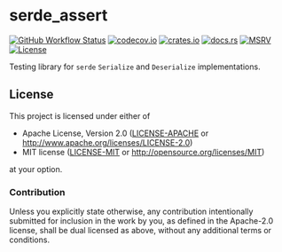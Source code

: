# serde_assert

[![GitHub Workflow Status](https://img.shields.io/github/actions/workflow/status/Anders429/serde_assert/test.yaml?branch=master)](https://github.com/Anders429/serde_assert/actions/workflows/test.yaml)
[![codecov.io](https://img.shields.io/codecov/c/gh/Anders429/serde_assert)](https://codecov.io/gh/Anders429/serde_assert)
[![crates.io](https://img.shields.io/crates/v/serde_assert)](https://crates.io/crates/serde_assert)
[![docs.rs](https://docs.rs/serde_assert/badge.svg)](https://docs.rs/serde_assert)
[![MSRV](https://img.shields.io/badge/rustc-1.61.0+-yellow.svg)](#minimum-supported-rust-version)
[![License](https://img.shields.io/crates/l/serde_assert)](#license)

Testing library for `serde` `Serialize` and `Deserialize` implementations.

## License
This project is licensed under either of

* Apache License, Version 2.0
([LICENSE-APACHE](https://github.com/Anders429/serde_assert/blob/HEAD/LICENSE-APACHE) or
http://www.apache.org/licenses/LICENSE-2.0)
* MIT license
([LICENSE-MIT](https://github.com/Anders429/serde_assert/blob/HEAD/LICENSE-MIT) or
http://opensource.org/licenses/MIT)

at your option.

### Contribution
Unless you explicitly state otherwise, any contribution intentionally submitted for inclusion in the work by you, as defined in the Apache-2.0 license, shall be dual licensed as above, without any additional terms or conditions.
